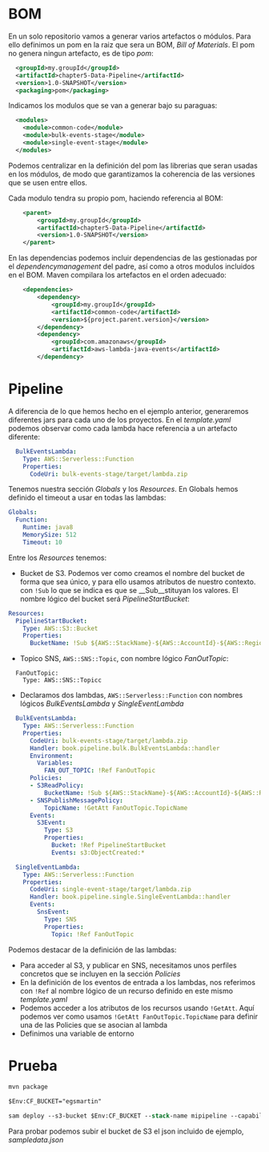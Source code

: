 # BOM

En un solo repositorio vamos a generar varios artefactos o módulos. Para ello definimos un pom en la raiz que sera un BOM, _Bill of Materials_. El pom no genera ningun artefacto, es de tipo _pom_:

```xml
  <groupId>my.groupId</groupId>
  <artifactId>chapter5-Data-Pipeline</artifactId>
  <version>1.0-SNAPSHOT</version>
  <packaging>pom</packaging>
```

Indicamos los modulos que se van a generar bajo su paraguas:

```xml
  <modules>
    <module>common-code</module>
    <module>bulk-events-stage</module>
    <module>single-event-stage</module>
  </modules>
```

Podemos centralizar en la definición del pom las librerias que seran usadas en los módulos, de modo que garantizamos la coherencia de las versiones que se usen entre ellos.

Cada modulo tendra su propio pom, haciendo referencia al BOM:

```xml
    <parent>
        <groupId>my.groupId</groupId>
        <artifactId>chapter5-Data-Pipeline</artifactId>
        <version>1.0-SNAPSHOT</version>
    </parent>
```

En las dependencias podemos incluir dependencias de las gestionadas por el _dependencymanagement_ del padre, así como a otros modulos incluidos en el BOM. Maven compilara los artefactos en el orden adecuado:

```xml
    <dependencies>
        <dependency>
            <groupId>my.groupId</groupId>
            <artifactId>common-code</artifactId>
            <version>${project.parent.version}</version>
        </dependency>
        <dependency>
            <groupId>com.amazonaws</groupId>
            <artifactId>aws-lambda-java-events</artifactId>
        </dependency>
```

# Pipeline

A diferencia de lo que hemos hecho en el ejemplo anterior, generaremos diferentes jars para cada uno de los proyectos. En el _template.yaml_ podemos observar como cada lambda hace referencia a un artefacto diferente:

```yaml
  BulkEventsLambda:
    Type: AWS::Serverless::Function
    Properties:
      CodeUri: bulk-events-stage/target/lambda.zip
```

Tenemos nuestra sección _Globals_ y los _Resources_. En Globals hemos definido el timeout a usar en todas las lambdas:


```yaml
Globals:
  Function:
    Runtime: java8
    MemorySize: 512
    Timeout: 10
```

Entre los _Resources_ tenemos:

- Bucket de S3. Podemos ver como creamos el nombre del bucket de forma que sea único, y para ello usamos atributos de nuestro contexto. con `!Sub` lo que se indica es que se __Sub__stituyan los valores. El nombre lógico del bucket será _PipelineStartBucket_:

```yaml
Resources:
  PipelineStartBucket:
    Type: AWS::S3::Bucket
    Properties:
      BucketName: !Sub ${AWS::StackName}-${AWS::AccountId}-${AWS::Region}-start
````

- Topico SNS, `AWS::SNS::Topic`, con nombre lógico _FanOutTopic_:

```yamll
  FanOutTopic:
    Type: AWS::SNS::Topicc

```

- Declaramos dos lambdas, `AWS::Serverless::Function` con nombres lógicos _BulkEventsLambda_ y _SingleEventLambda_

```yaml
  BulkEventsLambda:
    Type: AWS::Serverless::Function
    Properties:
      CodeUri: bulk-events-stage/target/lambda.zip
      Handler: book.pipeline.bulk.BulkEventsLambda::handler
      Environment:
        Variables:
          FAN_OUT_TOPIC: !Ref FanOutTopic
      Policies:
      - S3ReadPolicy:
          BucketName: !Sub ${AWS::StackName}-${AWS::AccountId}-${AWS::Region}-start
      - SNSPublishMessagePolicy:
          TopicName: !GetAtt FanOutTopic.TopicName
      Events:
        S3Event:
          Type: S3
          Properties:
            Bucket: !Ref PipelineStartBucket
            Events: s3:ObjectCreated:*

  SingleEventLambda:
    Type: AWS::Serverless::Function
    Properties:
      CodeUri: single-event-stage/target/lambda.zip
      Handler: book.pipeline.single.SingleEventLambda::handler
      Events:
        SnsEvent:
          Type: SNS
          Properties:
            Topic: !Ref FanOutTopic
```

Podemos destacar de la definición de las lambdas:
- Para acceder al S3, y publicar en SNS, necesitamos unos perfiles concretos que se incluyen en la sección _Policies_
- En la definición de los eventos de entrada a los lambdas, nos referimos con `!Ref` al nombre lógico de un recurso definido en este mismo _template.yaml_
- Podemos acceder a los atributos de los recursos usando `!GetAtt`. Aquí podemos ver como usamos `!GetAtt FanOutTopic.TopicName` para definir una de las Policies que se asocian al lambda
- Definimos una variable de entorno

# Prueba

```ps
mvn package

$Env:CF_BUCKET="egsmartin"

sam deploy --s3-bucket $Env:CF_BUCKET --stack-name mipipeline --capabilities CAPABILITY_IAM
```

Para probar podemos subir el bucket de S3 el json incluido de ejemplo, _sampledata.json_